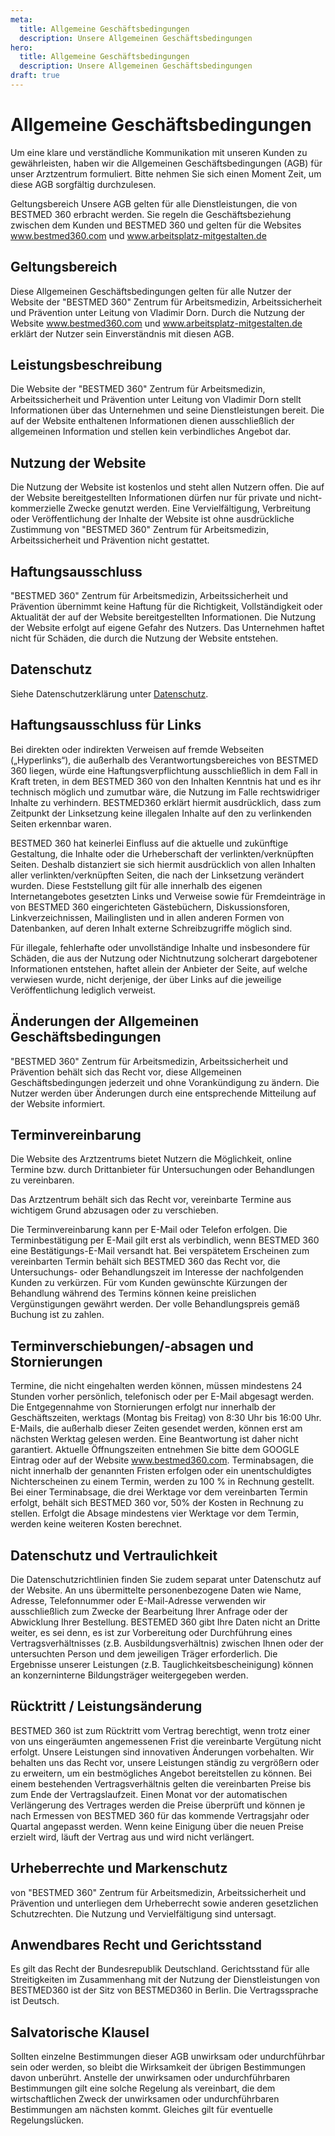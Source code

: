 ```yaml
---
meta:
  title: Allgemeine Geschäftsbedingungen
  description: Unsere Allgemeinen Geschäftsbedingungen
hero:    
  title: Allgemeine Geschäftsbedingungen
  description: Unsere Allgemeinen Geschäftsbedingungen
draft: true
---
```


# Allgemeine Geschäftsbedingungen

Um eine klare und verständliche Kommunikation mit unseren Kunden zu gewährleisten, haben wir die Allgemeinen Geschäftsbedingungen (AGB) für unser Arztzentrum formuliert. Bitte nehmen Sie sich einen Moment Zeit, um diese AGB sorgfältig durchzulesen.

Geltungsbereich Unsere AGB gelten für alle Dienstleistungen, die von BESTMED 360 erbracht werden. Sie regeln die Geschäftsbeziehung zwischen dem Kunden und BESTMED 360 und gelten für die Websites www.bestmed360.com und www.arbeitsplatz-mitgestalten.de

## Geltungsbereich

Diese Allgemeinen Geschäftsbedingungen gelten für alle Nutzer der Website der "BESTMED 360" Zentrum für Arbeitsmedizin, Arbeitssicherheit und Prävention unter Leitung von Vladimir Dorn. Durch die Nutzung der Website www.bestmed360.com und www.arbeitsplatz-mitgestalten.de erklärt der Nutzer sein Einverständnis mit diesen AGB.

## Leistungsbeschreibung

Die Website der "BESTMED 360" Zentrum für Arbeitsmedizin, Arbeitssicherheit und Prävention unter Leitung von Vladimir Dorn stellt Informationen über das Unternehmen und seine Dienstleistungen bereit. Die auf der Website enthaltenen Informationen dienen ausschließlich der allgemeinen Information und stellen kein verbindliches Angebot dar.

## Nutzung der Website

Die Nutzung der Website ist kostenlos und steht allen Nutzern offen. Die auf der Website bereitgestellten Informationen dürfen nur für private und nicht-kommerzielle Zwecke genutzt werden. Eine Vervielfältigung, Verbreitung oder Veröffentlichung der Inhalte der Website ist ohne ausdrückliche Zustimmung von "BESTMED 360" Zentrum für Arbeitsmedizin, Arbeitssicherheit und Prävention nicht gestattet.

## Haftungsausschluss

"BESTMED 360" Zentrum für Arbeitsmedizin, Arbeitssicherheit und Prävention übernimmt keine Haftung für die Richtigkeit, Vollständigkeit oder Aktualität der auf der Website bereitgestellten Informationen. Die Nutzung der Website erfolgt auf eigene Gefahr des Nutzers. Das Unternehmen haftet nicht für Schäden, die durch die Nutzung der Website entstehen.

## Datenschutz

Siehe Datenschutzerklärung unter [Datenschutz](/datenschutz).

## Haftungsausschluss für Links

Bei direkten oder indirekten Verweisen auf fremde Webseiten („Hyperlinks“), die außerhalb des Verantwortungsbereiches von BESTMED 360 liegen, würde eine Haftungsverpflichtung ausschließlich in dem Fall in Kraft treten, in dem BESTMED 360 von den Inhalten Kenntnis hat und es ihr technisch möglich und zumutbar wäre, die Nutzung im Falle rechtswidriger Inhalte zu verhindern. BESTMED360 erklärt hiermit ausdrücklich, dass zum Zeitpunkt der Linksetzung keine illegalen Inhalte auf den zu verlinkenden Seiten erkennbar waren.


BESTMED 360 hat keinerlei Einfluss auf die aktuelle und zukünftige Gestaltung, die Inhalte oder die Urheberschaft der verlinkten/verknüpften Seiten. Deshalb distanziert sie sich hiermit ausdrücklich von allen Inhalten aller verlinkten/verknüpften Seiten, die nach der Linksetzung verändert wurden. Diese Feststellung gilt für alle innerhalb des eigenen Internetangebotes gesetzten Links und Verweise sowie für Fremdeinträge in von BESTMED 360 eingerichteten Gästebüchern, Diskussionsforen, Linkverzeichnissen, Mailinglisten und in allen anderen Formen von Datenbanken, auf deren Inhalt externe Schreibzugriffe möglich sind.

Für illegale, fehlerhafte oder unvollständige Inhalte und insbesondere für Schäden, die aus der Nutzung oder Nichtnutzung solcherart dargebotener Informationen entstehen, haftet allein der Anbieter der Seite, auf welche verwiesen wurde, nicht derjenige, der über Links auf die jeweilige Veröffentlichung lediglich verweist.

## Änderungen der Allgemeinen Geschäftsbedingungen

"BESTMED 360" Zentrum für Arbeitsmedizin, Arbeitssicherheit und Prävention behält sich das Recht vor, diese Allgemeinen Geschäftsbedingungen jederzeit und ohne Vorankündigung zu ändern. Die Nutzer werden über Änderungen durch eine entsprechende Mitteilung auf der Website informiert.

## Terminvereinbarung

Die Website des Arztzentrums bietet Nutzern die Möglichkeit, online Termine bzw. durch Drittanbieter für Untersuchungen oder Behandlungen zu vereinbaren.

Das Arztzentrum behält sich das Recht vor, vereinbarte Termine aus wichtigem Grund abzusagen oder zu verschieben.

Die Terminvereinbarung kann per E-Mail oder Telefon erfolgen. Die Terminbestätigung per E-Mail gilt erst als verbindlich, wenn BESTMED 360 eine Bestätigungs-E-Mail versandt hat. Bei verspätetem Erscheinen zum vereinbarten Termin behält sich BESTMED 360 das Recht vor, die Untersuchungs- oder Behandlungszeit im Interesse der nachfolgenden Kunden zu verkürzen. Für vom Kunden gewünschte Kürzungen der Behandlung während des Termins können keine preislichen Vergünstigungen gewährt werden. Der volle Behandlungspreis gemäß Buchung ist zu zahlen.

## Terminverschiebungen/-absagen und Stornierungen

Termine, die nicht eingehalten werden können, müssen mindestens 24 Stunden vorher persönlich, telefonisch oder per E-Mail abgesagt werden. Die Entgegennahme von Stornierungen erfolgt nur innerhalb der Geschäftszeiten, werktags (Montag bis Freitag) von 8:30 Uhr bis 16:00 Uhr. E-Mails, die außerhalb dieser Zeiten gesendet werden, können erst am nächsten Werktag gelesen werden. Eine Beantwortung ist daher nicht garantiert. Aktuelle Öffnungszeiten entnehmen Sie bitte dem GOOGLE Eintrag oder auf der Website www.bestmed360.com. Terminabsagen, die nicht innerhalb der genannten Fristen erfolgen oder ein unentschuldigtes Nichterscheinen zu einem Termin, werden zu 100 % in Rechnung gestellt. Bei einer Terminabsage, die drei Werktage vor dem vereinbarten Termin erfolgt, behält sich BESTMED 360 vor, 50% der Kosten in Rechnung zu stellen. Erfolgt die Absage mindestens vier Werktage vor dem Termin, werden keine weiteren Kosten berechnet.

## Datenschutz und Vertraulichkeit

Die Datenschutzrichtlinien finden Sie zudem separat unter Datenschutz auf der Website. An uns übermittelte personenbezogene Daten wie Name, Adresse, Telefonnummer oder E-Mail-Adresse verwenden wir ausschließlich zum Zwecke der Bearbeitung Ihrer Anfrage oder der Abwicklung Ihrer Bestellung. BESTEMED 360 gibt Ihre Daten nicht an Dritte weiter, es sei denn, es ist zur Vorbereitung oder Durchführung eines Vertragsverhältnisses (z.B. Ausbildungsverhältnis) zwischen Ihnen oder der untersuchten Person und dem jeweiligen Träger erforderlich. Die Ergebnisse unserer Leistungen (z.B. Tauglichkeitsbescheinigung) können an konzerninterne Bildungsträger weitergegeben werden.

## Rücktritt / Leistungsänderung

BESTMED 360 ist zum Rücktritt vom Vertrag berechtigt, wenn trotz einer von uns eingeräumten angemessenen Frist die vereinbarte Vergütung nicht erfolgt. Unsere Leistungen sind innovativen Änderungen vorbehalten. Wir behalten uns das Recht vor, unsere Leistungen ständig zu vergrößern oder zu erweitern, um ein bestmögliches Angebot bereitstellen zu können. Bei einem bestehenden Vertragsverhältnis gelten die vereinbarten Preise bis zum Ende der Vertragslaufzeit. Einen Monat vor der automatischen Verlängerung des Vertrages werden die Preise überprüft und können je nach Ermessen von BESTMED 360 für das kommende Vertragsjahr oder Quartal angepasst werden. Wenn keine Einigung über die neuen Preise erzielt wird, läuft der Vertrag aus und wird nicht verlängert.

## Urheberrechte und Markenschutz

von "BESTMED 360" Zentrum für Arbeitsmedizin, Arbeitssicherheit und Prävention und unterliegen dem Urheberrecht sowie anderen gesetzlichen Schutzrechten. Die Nutzung und Vervielfältigung sind untersagt.



## Anwendbares Recht und Gerichtsstand

Es gilt das Recht der Bundesrepublik Deutschland. Gerichtsstand für alle Streitigkeiten im Zusammenhang mit der Nutzung der Dienstleistungen von BESTMED360 ist der Sitz von BESTMED360 in Berlin. Die Vertragssprache ist Deutsch.

## Salvatorische Klausel

Sollten einzelne Bestimmungen dieser AGB unwirksam oder undurchführbar sein oder werden, so bleibt die Wirksamkeit der übrigen Bestimmungen davon unberührt. Anstelle der unwirksamen oder undurchführbaren Bestimmungen gilt eine solche Regelung als vereinbart, die dem wirtschaftlichen Zweck der unwirksamen oder undurchführbaren Bestimmungen am nächsten kommt. Gleiches gilt für eventuelle Regelungslücken.